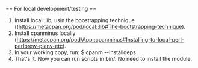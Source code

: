 
== For local development/testing ==
1. Install local::lib, usin the boostrapping technique ((https://metacpan.org/pod/local::lib#The-bootstrapping-technique).
2. Install cpanminus locally (https://metacpan.org/pod/App::cpanminus#Installing-to-local-perl-perlbrew-plenv-etc).
3. In your working copy, run:
   $ cpanm --installdeps .
4. That's it. Now you can run scripts in bin/. No need to install the module.


